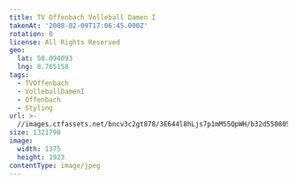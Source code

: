 ```yaml
---
title: TV Offenbach Volleball Damen I
takenAt: '2008-02-09T17:06:45.000Z'
rotation: 0
license: All Rights Reserved
geo:
  lat: 50.094093
  lng: 8.765158
tags:
  - TVOffenbach
  - VolleballDamenI
  - Offenbach
  - Styling
url: >-
  //images.ctfassets.net/bncv3c2gt878/3E644l8hLjs7p1mM55QpWH/b32d5508058110355c23867816a299b7/tv-offenbach-volleball-damen-i_4545509238_o
size: 1321790
image:
  width: 1375
  height: 1923
contentType: image/jpeg
---
```


